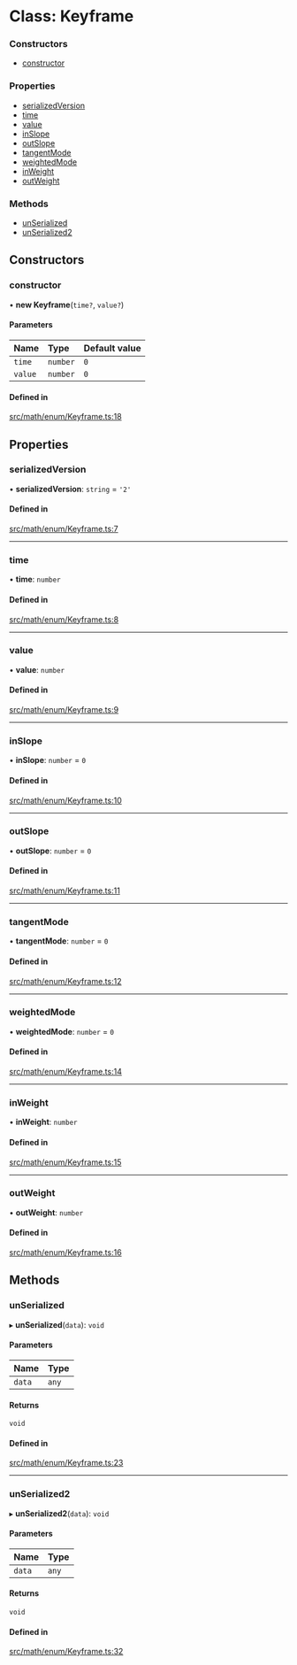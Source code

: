 # Class: Keyframe

### Constructors

- [constructor](Keyframe.md#constructor)

### Properties

- [serializedVersion](Keyframe.md#serializedversion)
- [time](Keyframe.md#time)
- [value](Keyframe.md#value)
- [inSlope](Keyframe.md#inslope)
- [outSlope](Keyframe.md#outslope)
- [tangentMode](Keyframe.md#tangentmode)
- [weightedMode](Keyframe.md#weightedmode)
- [inWeight](Keyframe.md#inweight)
- [outWeight](Keyframe.md#outweight)

### Methods

- [unSerialized](Keyframe.md#unserialized)
- [unSerialized2](Keyframe.md#unserialized2)

## Constructors

### constructor

• **new Keyframe**(`time?`, `value?`)

#### Parameters

| Name | Type | Default value |
| :------ | :------ | :------ |
| `time` | `number` | `0` |
| `value` | `number` | `0` |

#### Defined in

[src/math/enum/Keyframe.ts:18](https://github.com/Orillusion/orillusion/blob/main/src/math/enum/Keyframe.ts#L18)

## Properties

### serializedVersion

• **serializedVersion**: `string` = `'2'`

#### Defined in

[src/math/enum/Keyframe.ts:7](https://github.com/Orillusion/orillusion/blob/main/src/math/enum/Keyframe.ts#L7)

___

### time

• **time**: `number`

#### Defined in

[src/math/enum/Keyframe.ts:8](https://github.com/Orillusion/orillusion/blob/main/src/math/enum/Keyframe.ts#L8)

___

### value

• **value**: `number`

#### Defined in

[src/math/enum/Keyframe.ts:9](https://github.com/Orillusion/orillusion/blob/main/src/math/enum/Keyframe.ts#L9)

___

### inSlope

• **inSlope**: `number` = `0`

#### Defined in

[src/math/enum/Keyframe.ts:10](https://github.com/Orillusion/orillusion/blob/main/src/math/enum/Keyframe.ts#L10)

___

### outSlope

• **outSlope**: `number` = `0`

#### Defined in

[src/math/enum/Keyframe.ts:11](https://github.com/Orillusion/orillusion/blob/main/src/math/enum/Keyframe.ts#L11)

___

### tangentMode

• **tangentMode**: `number` = `0`

#### Defined in

[src/math/enum/Keyframe.ts:12](https://github.com/Orillusion/orillusion/blob/main/src/math/enum/Keyframe.ts#L12)

___

### weightedMode

• **weightedMode**: `number` = `0`

#### Defined in

[src/math/enum/Keyframe.ts:14](https://github.com/Orillusion/orillusion/blob/main/src/math/enum/Keyframe.ts#L14)

___

### inWeight

• **inWeight**: `number`

#### Defined in

[src/math/enum/Keyframe.ts:15](https://github.com/Orillusion/orillusion/blob/main/src/math/enum/Keyframe.ts#L15)

___

### outWeight

• **outWeight**: `number`

#### Defined in

[src/math/enum/Keyframe.ts:16](https://github.com/Orillusion/orillusion/blob/main/src/math/enum/Keyframe.ts#L16)

## Methods

### unSerialized

▸ **unSerialized**(`data`): `void`

#### Parameters

| Name | Type |
| :------ | :------ |
| `data` | `any` |

#### Returns

`void`

#### Defined in

[src/math/enum/Keyframe.ts:23](https://github.com/Orillusion/orillusion/blob/main/src/math/enum/Keyframe.ts#L23)

___

### unSerialized2

▸ **unSerialized2**(`data`): `void`

#### Parameters

| Name | Type |
| :------ | :------ |
| `data` | `any` |

#### Returns

`void`

#### Defined in

[src/math/enum/Keyframe.ts:32](https://github.com/Orillusion/orillusion/blob/main/src/math/enum/Keyframe.ts#L32)
